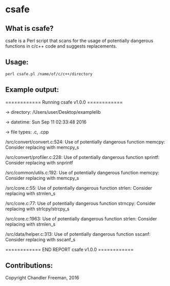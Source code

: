 # csafe

## What is csafe?

csafe is a Perl script that scans for the usage of potentially dangerous functions in c/c++ code and suggests replacements.

## Usage:

```perl csafe.pl /name/of/c/c++/directory```

## Example output:

============ Running csafe v1.0.0 ============

-> directory: /Users/user/Desktop/examplelib

-> datetime: Sun Sep 11 02:33:48 2016

-> file types: .c, .cpp

/src/convert/convert.c:524: Use of potentially dangerous function memcpy: Consider replacing with memcpy_s

/src/convert/profiler.c:228: Use of potentially dangerous function sprintf: Consider replacing with snprintf

/src/common/utils.c:192: Use of potentially dangerous function memcpy: Consider replacing with memcpy_s

/src/core.c:55: Use of potentially dangerous function strlen: Consider replacing with strnlen_s

/src/core.c:77: Use of potentially dangerous function strncpy: Consider replacing with strlcpy/strcpy_s

/src/core.c:1963: Use of potentially dangerous function strlen: Consider replacing with strnlen_s

/src/data/helper.c:313: Use of potentially dangerous function sscanf: Consider replacing with sscanf_s

============ END REPORT csafe v1.0.0 ============

## Contributions:

Copyright Chandler Freeman, 2016